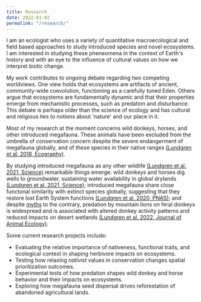 ```yaml
---
title: Research
date: 2022-01-02
permalink: "/research/"
---
```


I am an ecologist who uses a variety of quantitative macroecological and field based approaches to study introduced species and novel ecosystems. I am interested in studying these pheneomena in the context of Earth's history and with an eye to the influence of cultural values on how we interpret biotic change. 

My work contributes to ongoing debate regarding two competing worldviews. One view holds that ecosystems are artifacts of ancient, community-wide coevolution, functioning as a carefully tuned Eden. Others argue that ecosystems are fundamentally dynamic and that their properties emerge from mechanistic processes, such as predation and disturbance. This debate is perhaps older than the science of ecology and has cultural and religious ties to notions about 'nature' and our place in it.

Most of my research at the moment concerns wild donkeys, horses, and other introduced megafauna. These animals have been excluded from the umbrella of conservation concern despite the severe endangerment of megafauna globally, and of these species in their native ranges [(Lundgren et al. 2018, Ecography)](/assets/pubs/Lundgren_et_al_2018.pdf).

By studying introduced megafauna as any other wildlife [(Lundgren et al. 2021, Science)](/assets/pubs/Lundgren_et_al_2021b.pdf) remarkable things emerge: wild donkeys and horses dig wells to groundwater, sustaining water availability in global drylands [(Lundgren et al. 2021, Science)](/assets/pubs/Lundgren_et_al_2021a.pdf); introduced megafauna share close functonal similarity with extinct species globally, suggesting that they restore lost Earth System functions [(Lundgren et al. 2020, PNAS)](/assets/pubs/Lundgren_et_al_2020.pdf); and despite [myths](https://www.nps.gov/deva/learn/nature/invasive-burros.htm) to the contrary, predation by mountain lions on feral donkeys is widespread and is associated with altered donkey activity patterns and reduced impacts on desert wetlands [(Lundgren et al. 2022, Journal of Animal Ecology)](http://doi.org/10.1111/1365-2656.13766).

Some current research projects include:
*   Evaluating the relative importance of nativeness, functional traits, and ecological context in shaping herbivore impacts on ecosystems.
*   Testing how relaxing _nativist_ values in conservation changes spatial prioritization outcomes.
*   Experimental tests of how predation shapes wild donkey and horse behavior and their impacts on ecosystems.
*   Exploring how megafauna seed dispersal drives reforestation of abandoned agricultural lands. 